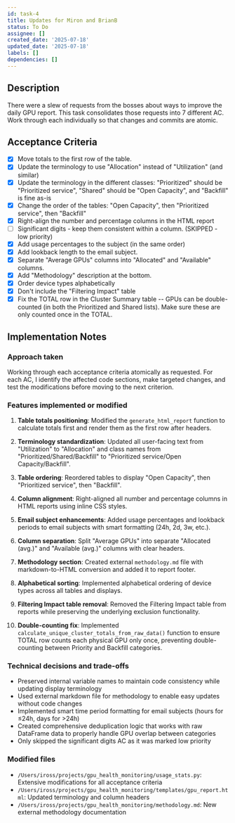 ```yaml
---
id: task-4
title: Updates for Miron and BrianB
status: To Do
assignee: []
created_date: '2025-07-18'
updated_date: '2025-07-18'
labels: []
dependencies: []
---
```


## Description
There were a slew of requests from the bosses about ways to improve the daily GPU report. This task consolidates those requests into 7 different AC. Work through each individually so that changes and commits are atomic. 

## Acceptance Criteria
- [X] Move totals to the first row of the table.
- [X] Update the terminology to use "Allocation" instead of "Utilization" (and similar)
- [X] Update the terminology in the different classes: "Prioritized" should be "Prioritized service", "Shared" should be "Open Capacity", and "Backfill" is fine as-is
- [X] Change the order of the tables: "Open Capacity", then "Prioritized service", then "Backfill"
- [X] Right-align the number and percentage columns in the HTML report
- [ ] Significant digits - keep them consistent within a column. (SKIPPED - low priority)
- [X] Add usage percentages to the subject (in the same order)
- [X] Add lookback length to the email subject.
- [X] Separate "Average GPUs" columns into "Allocated" and "Available" columns.
- [X] Add "Methodology" description at the bottom.
- [X] Order device types alphabetically
- [X] Don't include the "Filtering Impact" table
- [X] Fix the TOTAL row in the Cluster Summary table -- GPUs can be double-counted (in both the Prioritized and Shared lists). Make sure these are only counted once in the TOTAL.

## Implementation Notes

### Approach taken
Working through each acceptance criteria atomically as requested. For each AC, I identify the affected code sections, make targeted changes, and test the modifications before moving to the next criterion.

### Features implemented or modified
1. **Table totals positioning**: Modified the `generate_html_report` function to calculate totals first and render them as the first row after headers.

2. **Terminology standardization**: Updated all user-facing text from "Utilization" to "Allocation" and class names from "Prioritized/Shared/Backfill" to "Prioritized service/Open Capacity/Backfill".

3. **Table ordering**: Reordered tables to display "Open Capacity", then "Prioritized service", then "Backfill".

4. **Column alignment**: Right-aligned all number and percentage columns in HTML reports using inline CSS styles.

5. **Email subject enhancements**: Added usage percentages and lookback periods to email subjects with smart formatting (24h, 2d, 3w, etc.).

6. **Column separation**: Split "Average GPUs" into separate "Allocated (avg.)" and "Available (avg.)" columns with clear headers.

7. **Methodology section**: Created external `methodology.md` file with markdown-to-HTML conversion and added it to report footer.

8. **Alphabetical sorting**: Implemented alphabetical ordering of device types across all tables and displays.

9. **Filtering Impact table removal**: Removed the Filtering Impact table from reports while preserving the underlying exclusion functionality.

10. **Double-counting fix**: Implemented `calculate_unique_cluster_totals_from_raw_data()` function to ensure TOTAL row counts each physical GPU only once, preventing double-counting between Priority and Backfill categories.

### Technical decisions and trade-offs
- Preserved internal variable names to maintain code consistency while updating display terminology
- Used external markdown file for methodology to enable easy updates without code changes
- Implemented smart time period formatting for email subjects (hours for ≤24h, days for >24h)
- Created comprehensive deduplication logic that works with raw DataFrame data to properly handle GPU overlap between categories
- Only skipped the significant digits AC as it was marked low priority

### Modified files
- `/Users/iross/projects/gpu_health_monitoring/usage_stats.py`: Extensive modifications for all acceptance criteria
- `/Users/iross/projects/gpu_health_monitoring/templates/gpu_report.html`: Updated terminology and column headers
- `/Users/iross/projects/gpu_health_monitoring/methodology.md`: New external methodology documentation
